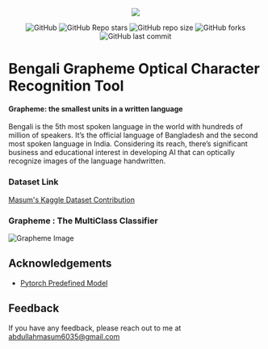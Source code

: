 
<p align="center">
  <img src="https://hits.seeyoufarm.com/api/count/incr/badge.svg?url=https%3A%2F%2Fgithub.com%2FMasumBhai%2FBengali-Grapheme-Optical-Character-Recognition.git&count_bg=%2311D456&title_bg=%2312A8EA&icon=github.svg&icon_color=%23000000&title=Visitors&edge_flat=false"/>
</p>

<p align="center">
<img alt="GitHub" src="https://img.shields.io/github/license/MasumBhai/Bengali-Grapheme-Optical-Character-Recognition?logo=Github&logoColor=blue&style=social">
<img alt="GitHub Repo stars" src="https://img.shields.io/github/stars/MasumBhai/Bengali-Grapheme-Optical-Character-Recognition?logo=github&logoColor=blue&style=social">
<img alt="GitHub repo size" src="https://img.shields.io/github/repo-size/MasumBhai/Bengali-Grapheme-Optical-Character-Recognition?logo=github&logoColor=blue&style=social">
<img alt="GitHub forks" src="https://img.shields.io/github/forks/MasumBhai/Bengali-Grapheme-Optical-Character-Recognition?logo=github&logoColor=blue&style=social">
<img alt="GitHub last commit" src="https://img.shields.io/github/last-commit/MasumBhai/Bengali-Grapheme-Optical-Character-Recognition?logo=github&logoColor=blue&style=social">
</p>

# Bengali Grapheme Optical Character Recognition Tool

#### Grapheme: the smallest units in a written language

Bengali is the 5th most spoken language in the world with hundreds of million of speakers. It’s the official language of Bangladesh and the second most spoken language in India. Considering its reach, there’s significant business and educational interest in developing AI that can optically recognize images of the language handwritten.

### Dataset Link
<a target="_blank" href="www.kaggle.com/masumbhai/bengali-grapheme-dataset-in-pickle-format">Masum's Kaggle Dataset Contribution</a>

### Grapheme : The MultiClass Classifier

![Grapheme Image](https://user-images.githubusercontent.com/53784551/194712190-c4e135fe-d90a-4cd6-abdb-b870b20772e0.png)

## Acknowledgements

- [Pytorch Predefined Model](https://github.com/Cadene/pretrained-models.pytorch)

## Feedback

If you have any feedback, please reach out to me at abdullahmasum6035@gmail.com

